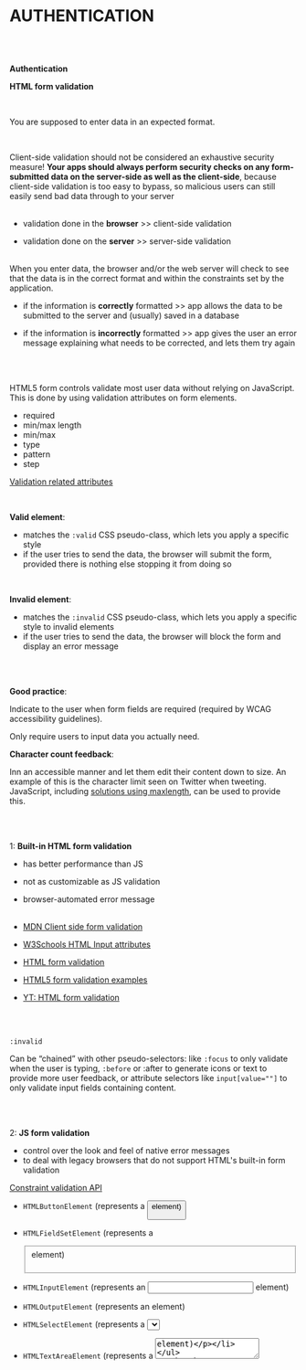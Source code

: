 # AUTHENTICATION

<br><br>

**Authentication**
<br>

**HTML form validation**

<br>

You are supposed to enter data in an expected format.

<br>

Client-side validation should not be considered an exhaustive security measure! **Your apps should always perform security checks on any form-submitted data on the server-side as well as the client-side**, because client-side validation is too easy to bypass, so malicious users can still easily send bad data through to your server
<br><br>

- validation done in the **browser** >> client-side validation

- validation done on the **server** >> server-side validation
  <br><br>

When you enter data, the browser and/or the web server will check to see that the data is in the correct format and within the constraints set by the application.
<br>

- if the information is **correctly** formatted >> app allows the data to be submitted to the server and (usually) saved in a database

- if the information is **incorrectly** formatted >> app gives the user an error message explaining what needs to be corrected, and lets them try again

<br><br>

HTML5 form controls validate most user data without relying on JavaScript. This is done by using validation attributes on form elements.

- required
- min/max length
- min/max
- type
- pattern
- step
  <br>

[Validation related attributes](https://developer.mozilla.org/en-US/docs/Web/Guide/HTML/Constraint_validation#validation-related_attributes)

<br>

**Valid element**:

- matches the `:valid` CSS pseudo-class, which lets you apply a specific style
- if the user tries to send the data, the browser will submit the form, provided there is nothing else stopping it from doing so

<br>

**Invalid element**:

- matches the `:invalid` CSS pseudo-class, which lets you apply a specific style to invalid elements
- if the user tries to send the data, the browser will block the form and display an error message

<br><br>

**Good practice**:

Indicate to the user when form fields are required (required by WCAG accessibility guidelines).

Only require users to input data you actually need.

**Character count feedback**:

Inn an accessible manner and let them edit their content down to size.
An example of this is the character limit seen on Twitter when tweeting. JavaScript, including [solutions using maxlength](https://github.com/mimo84/bootstrap-maxlength), can be used to provide this.

<br><br>

1: **Built-in HTML form validation**
<br>

- has better performance than JS
- not as customizable as JS validation
- browser-automated error message
  <br><br>

- [MDN Client side form validation](https://developer.mozilla.org/en-US/docs/Learn/Forms/Form_validation)

- [W3Schools HTML Input attributes](https://www.w3schools.com/html/html_form_attributes.asp)

- [HTML form validation](https://www.educba.com/html-form-validation/)

- [HTML5 form validation examples](https://www.the-art-of-web.com/html/html5-form-validation/)

- [YT: HTML form validation](https://www.youtube.com/watch?v=eUkDdEwUgjs)

<br><br>

`:invalid`

Can be “chained” with other pseudo-selectors: like `:focus` to only validate when the user is typing, `:before` or :after to generate icons or text to provide more user feedback, or attribute selectors like `input[value=""]` to only validate input fields containing content.

<br><br>

2: **JS form validation**
<br>

- control over the look and feel of native error messages
- to deal with legacy browsers that do not support HTML's built-in form validation
  <br>

[Constraint validation API](https://developer.mozilla.org/en-US/docs/Web/API/Constraint_validation)

- `HTMLButtonElement` (represents a <button> element)

- `HTMLFieldSetElement` (represents a <fieldset> element)

- `HTMLInputElement` (represents an <input> element)

- `HTMLOutputElement` (represents an <output> element)

- `HTMLSelectElement` (represents a <select> element)

- `HTMLTextAreaElement` (represents a <textarea> element)

<br><br>

- [W3Schools JS form validation](https://www.w3schools.com/js/js_validation.asp)

- [JavaScript Form Validation With Limit Login Attempts](https://www.formget.com/javascript-login-form/)

- [Data Validation – How to Check User Input on HTML Forms with Example JavaScript Code](https://www.freecodecamp.org/news/form-validation-with-html5-and-javascript/)

- [YT: JS form validation](https://www.youtube.com/watch?v=In0nB0ABaUk)

- [YT: Validate Form Using JavaScript](https://www.youtube.com/watch?v=fz8bwvn9lA4)

<br><br>

**Constraint validation**

- [The Complete Guide to HTML Forms and Constraint Validation](https://www.sitepoint.com/html-forms-constraint-validation-complete-guide/)

- [MDN Constraint validation](https://developer.mozilla.org/en-US/docs/Web/Guide/HTML/Constraint_validation)

- [Web forms — Working with user data](https://developer.mozilla.org/en-US/docs/Learn/Forms)

<br><br>

- [Form validation using HTML and JavaScript](https://www.geeksforgeeks.org/form-validation-using-html-javascript/)

<br>

**Input validation**

- [Input validation - min/max length](https://riptutorial.com/html/example/2259/input-validation)

<br>

- [`<form>`](https://developer.mozilla.org/en-US/docs/Web/HTML/Element/form)

-[`<input>`](https://developer.mozilla.org/en-US/docs/Web/HTML/Element/input)

- [The HTML5 input types (form controls)](https://developer.mozilla.org/en-US/docs/Learn/Forms/HTML5_input_types)

<br><br>

---

VALIDATION vs AUTHENTICATION

<br>

**AUTHENTICATION vs AUTHORIZATION**
<br><br>

**Authentication** is the process of verifying who someone is.

- works through passwords, one-time pins, biometric information, and other information provided or entered by the user

- first step of a good identity and access management process

- visible to and partially changeable by the user
  <br><br>

**Example**: By verifying their identity, employees can gain access to an HR application that includes their personal pay information, vacation time, and 401K data.

<br>

**Authorization** is the process of verifying what specific applications, files, and data a user has access to.

- determines what resources a user can access

- works through settings that are implemented and maintained by the organization

- always takes place after authentication

- isn’t visible to or changeable by the user.

<br><br>

**Example**: Once their level of access is authorized, employees and HR managers can access different levels of data based on the permissions set by the organization.

<br>

[Authentication vs. Authorization](https://auth0.com/docs/get-started/identity-fundamentals/authentication-and-authorization)

---

<br>

- [YT: Privatnost i podaci o korisniku](https://www.youtube.com/watch?v=CqwdewDb9g8&list=PLmGRn_VnTuAxIHKjfgoOEOIk72PeZdbaB&index=100)

- [YT: User password authentication (Node.js + Express)](https://www.youtube.com/watch?v=Nlg0JrUt0qg&list=PLmGRn_VnTuAxIHKjfgoOEOIk72PeZdbaB&index=67)
